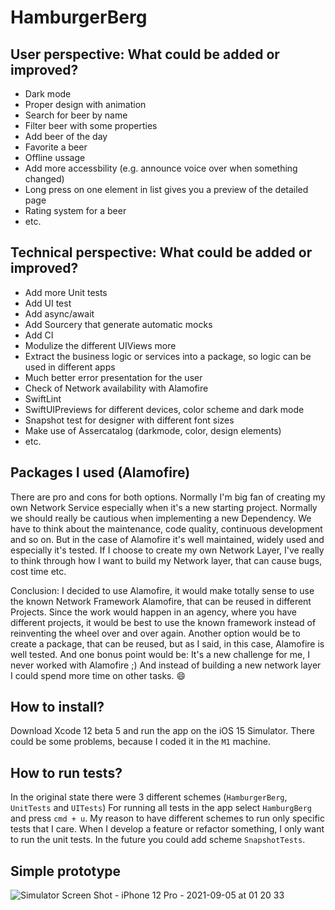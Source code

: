 # HamburgerBerg

## User perspective: What could be added or improved?
- Dark mode 
- Proper design with animation
- Search for beer by name
- Filter beer with some properties
- Add beer of the day
- Favorite a beer
- Offline ussage
- Add more accessbility (e.g. announce voice over when something changed)
- Long press on one element in list gives you a preview of the detailed page
- Rating system for a beer
- etc.

## Technical perspective: What could be added or improved?
- Add more Unit tests
- Add UI test 
- Add async/await
- Add Sourcery that generate automatic mocks
- Add CI
- Modulize the different UIViews more
- Extract the business logic or services into a package, so logic can be used in different apps
- Much better error presentation for the user
- Check of Network availability with Alamofire
- SwiftLint
- SwiftUIPreviews for different devices, color scheme and dark mode
- Snapshot test for designer with different font sizes
- Make use of Assercatalog (darkmode, color, design elements)
- etc.

## Packages I used (Alamofire)
There are pro and cons for both options. Normally I'm big fan of creating my own Network Service especially when it's a new starting project. Normally we should really be cautious when implementing a new Dependency. We have to think about the maintenance, code quality, continuous development and so on. But in the case of Alamofire it's well maintained, widely used and especially it's tested. If I choose to create my own Network Layer, I've really to think through how I want to build my Network layer, that can cause bugs, cost time etc.

Conclusion:
I decided to use Alamofire, it would make totally sense to use the known Network Framework Alamofire, that can be reused in different Projects. Since the work would happen in an agency, where you have different projects, it would be best to use the known framework instead of reinventing the wheel over and over again. Another  option would be to create a package, that can be reused, but as I said, in this case, Alamofire is well tested. And one bonus point would be: It's a new challenge for me, I never worked with Alamofire ;) And instead of building a new network layer I could spend more time on other tasks. 😄



## How to install?
Download Xcode 12 beta 5 and run the app on the iOS 15 Simulator. There could be some problems, because I coded it in the `M1` machine.

## How to run tests?
In the original state there were 3 different schemes (`HamburgerBerg`, `UnitTests` and `UITests`)
For running all tests in the app select `HamburgBerg` and press `cmd + u`.
My reason to have different schemes to run only specific tests that I care. When I develop a feature or refactor something, I only want to run the unit tests. In the future you could add scheme `SnapshotTests`.

## Simple prototype
![Simulator Screen Shot - iPhone 12 Pro - 2021-09-05 at 01 20 33](https://user-images.githubusercontent.com/8395044/132110241-9e49cdfb-036e-4bdb-8e10-a4f3121f968b.png)

